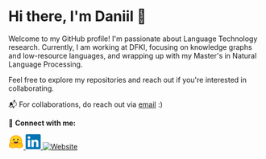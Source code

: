 # Hi there, I'm Daniil 👋

Welcome to my GitHub profile! I'm passionate about Language Technology research. Currently, I am working at DFKI, focusing on knowledge graphs and low-resource languages, and wrapping up with my Master's in Natural Language Processing.

Feel free to explore my repositories and reach out if you're interested in collaborating.

📬 For collaborations, do reach out via [email](mailto:daniil.gurgurov@dfki.de) :)

🔗 **Connect with me:**
<p align="left">
  <a href="https://huggingface.co/d-gurgurov">
    <img src="https://raw.githubusercontent.com/d-gurgurov/d-gurgurov/main/assets/huggingface-icon.svg" alt="Hugging Face" height="30" width="30" />
  </a>
  <a href="https://www.linkedin.com/in/daniil-gurgurov/">
    <img src="https://raw.githubusercontent.com/d-gurgurov/d-gurgurov/main/assets/linkedin-icon.png" alt="LinkedIn" height="30" width="30" />
  </a>
  <a href="https://d-gurgurov.github.io/">
    <img src="https://raw.githubusercontent.com/d-gurgurov/d-gurgurov/main/assets/icon.ico" alt="Website" height="30" width="30" />
  </a>
</p>
